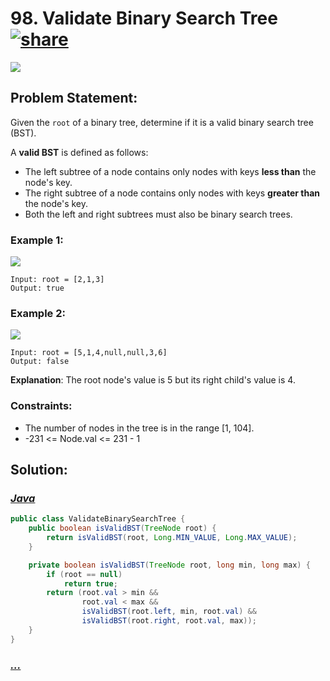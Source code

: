 # 98. Validate Binary Search Tree [![share]](https://leetcode.com/problems/validate-binary-search-tree/)

![][medium]

## Problem Statement:

Given the `root` of a binary tree, determine if it is a valid binary search tree (BST).

A **valid BST** is defined as follows:

- The left subtree of a node contains only nodes with keys **less than** the node's key.
- The right subtree of a node contains only nodes with keys **greater than** the node's key.
- Both the left and right subtrees must also be binary search trees.

### Example 1:

![](https://assets.leetcode.com/uploads/2020/12/01/tree1.jpg)

```
Input: root = [2,1,3]
Output: true
```

### Example 2:

![](https://assets.leetcode.com/uploads/2020/12/01/tree2.jpg)

```
Input: root = [5,1,4,null,null,3,6]
Output: false
```

**Explanation**: The root node's value is 5 but its right child's value is 4.

### Constraints:

- The number of nodes in the tree is in the range [1, 104].
- -231 <= Node.val <= 231 - 1

## Solution:

### [_Java_](./ValidateBinarySearchTree.java)

```java
public class ValidateBinarySearchTree {
    public boolean isValidBST(TreeNode root) {
        return isValidBST(root, Long.MIN_VALUE, Long.MAX_VALUE);
    }

    private boolean isValidBST(TreeNode root, long min, long max) {
        if (root == null)
            return true;
        return (root.val > min &&
                root.val < max &&
                isValidBST(root.left, min, root.val) &&
                isValidBST(root.right, root.val, max));
    }
}
```

### [_..._]()

```

```

<!----------------------------------{ link }--------------------------------->

[share]: https://img.icons8.com/external-anggara-blue-anggara-putra/20/000000/external-share-user-interface-basic-anggara-blue-anggara-putra-2.png
[medium]: https://img.shields.io/badge/Difficulty-Medium-yellow.svg
